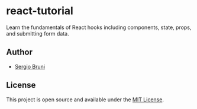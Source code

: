 # react-tutorial

Learn the fundamentals of React hooks including components, state, props, and submitting form data.

## Author

- [Sergio Bruni](https://www.linkedin.com/in/sergebruni/)

## License

This project is open source and available under the [MIT License](LICENSE).